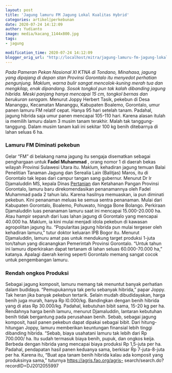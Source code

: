 ```yaml
---
layout: post
title: 'Jagung lamuru FM Jagung Lokal Kualitas Hybrid'
categories: artikel|perkebunan
date: 2020-07-24 14:12:09
author: Yudianto
image: media/kacang_1144x800.jpg
tags:
- jagung

modification_time: 2020-07-24 14:12:09
blogger_orig_url: "http://localhost/mitra/jagung-lamuru-fm-jagung-lokal-kualitas.html"
---
```


_Pada Pameran Pekan Nasional XI KTNA di Tondano, Minahasa, jagung yang
dipajang di depan stan Provinsi Gorontalo itu menyedot perhatian pengunjung.
Maklum, warna bulir sangat mencolok-kuning merah tua dan mengkilap, enak
dipandang. Sosok tongkol pun tak kalah dibanding jagung hibrida. Meski panjang
hanya mencapai 15 cm, tongkol bernas dan berukuran seragam._ Menurut Joppy
Herbert Tasik, pekebun di Desa Mananggu, Kecamatan Mananggu, Kabupaten
Boalemo, Gorontalo, umur panen lamuru FM relatif cepat. Hanya 95 hari setelah
tanam. Padahal, jagung hibrida saja umur panen mencapai 105-110 hari. Karena
alasan itulah ia memilih lamuru dalam 3 musim tanam terakhir. Malah tak
tanggung-tanggung. Dalam musim tanam kali ini sekitar 100 kg benih ditebarnya
di lahan seluas 6 ha.

### Lamuru FM Diminati pekebun

Gelar “FM” di belakang nama jagung itu sengaja disematkan sebagai penghargaan
untuk **Fadel Muhammad** , orang nomor 1 di daerah bekas wilayah Provinsi
Sulawesi Utara itu. Maklum, kehadiran jagung temuan Balai Penelitian Tanaman
Jagung dan Serealia Lain (Balitjas) Maros, itu di Gorontalo tak lepas dari
campur tangan sang gubernur. Menurut Dr Ir Djamaluddin MS, kepala Dinas
[Pertanian](http://127.0.0.1/mitra/pertanian "Pertanian") dan Ketahanan Pangan
Provinsi Gorontalo, lamuru baru direkomendasikan penanamannya oleh Fadel
Muhammad pada 2 tahun lalu. Karena hasilnya memuaskan, ia pun diminati
pekebun. Kini penanaman meluas ke semua sentra penanaman. Mulai dari Kabupaten
Gorontalo, Boalemo, Pohuwato, hingga Bone Bolango. Perkiraan Djamaluddin luas
penanaman lamuru saat ini mencapai 15.000-20.000 ha. Atau hampir separuh dari
luas lahan jagung di Gorontalo yang mencapai 40.000 ha. Maklum, ia kini mulai
menjadi idola pekebun di kawasan agropolitan jagung itu. “Popularitas jagung
hibrida pun mulai tergeser oleh kehadiran lamuru,” tutur doktor keluaran IPB
Bogor itu. Menurut Djamaluddin, lamuru amat pas untuk mendukung target
produksi 1-juta ton/tahun yang dicanangkan Pemerintah Provinsi Gorontalo.
“Untuk tahun ini lamuru diperkirakan dapat tertanam di lahan seluas
60.000-70.000 ha,” katanya. Apalagi daerah kering seperti Gorontalo memang
sangat cocok untuk pengembangan lamuru.

### Rendah ongkos Produksi

Sebagai jagung komposit, lamuru memang tak menuntut banyak perhatian dalam
budidaya. “Pemupukannya tak perlu sebanyak hibrida,” papar Joppy. Tak heran
jika banyak pekebun tertarik. Selain mudah dibudidayakan, harga benih juga
murah, hanya Rp l0.000/kg. Bandingkan dengan benih hibrida yang di atas Rp
30.000/kg. Padahal, kebutuhan bibit sama, 15-20 kg per ha. Rendahnya harga
benih lamuru, menurut Djamaluddin, lantaran kebutuhan benih tidak bergantung
pada perusahaan benih. Sebab, sebagai jagung komposit, hasil panen pekebun
dapat dipakai sebagai bibit. Dari hitung-hitungan Joppy, lamuru memberikan
keuntungan finansial lebih tinggi dibanding hibrida. “Sebab, biaya usahatani
lamuru tak lebih dari Rp 700.000/ ha. Itu sudah termasuk biaya benih, pupuk,
dan ongkos keija. Berbeda dengan hibrida yang mencapai biaya produksi Rp
1,5-juta per ha. Padahal, pendapatan hasil panen keduanya sama, berkisar Rp
7-juta-8-juta per ha. Karena itu, “Buat apa tanam benih hibrida kalau ada
komposit yang produksinya sama,” tuturnya https://agris.fao.org/agris-
search/search.do?recordID=DJ2012055997



